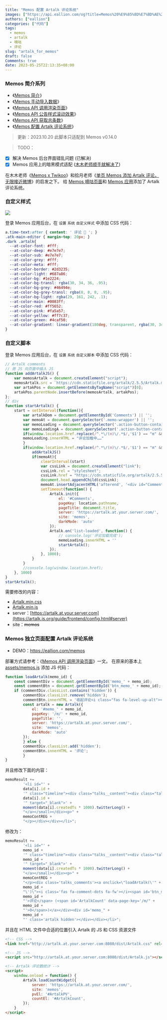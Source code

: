 ```yaml
---
title: "Memos 配置 Artalk 评论系统"
images: ["https://api.eallion.com/og?title=Memos%20%E9%85%8D%E7%BD%AE%20Artalk%20%E8%AF%84%E8%AE%BA%E7%B3%BB%E7%BB%9F"]
authors: ["eallion"]
categories: ["代码"]
tags: 
  - memos
  - artalk
  - 嘀咕
  - 评论
slug: "artalk_for_memos"
draft: false
Comments: true
date: 2023-05-25T22:13:35+08:00
---
```


### Memos 简介系列

- 《[Memos 简介](https://eallion.com/memos-deployment/)》
- 《[Memos 手动导入数据](https://eallion.com/memos-import/)》
- 《[Memos API 调用渲染页面](https://eallion.com/memos-api/)》
- 《[Memos API 公告样式滚动效果](https://eallion.com/memos-ticker/)》
- 《[Memos API 获取总条数](https://eallion.com/memos-total-count/)》
- 《[Memos 配置 Artalk 评论系统](https://eallion.com/artalk_for_memos/)》

> 更新：2023.10.20 此脚本只适配到 Memos v0.14.0

> TODO：

- [x] 解决 Memos 后台界面错乱问题 (已解决)
- [x] Memos 应用上的暗黑模式适配 ([木木老师顺手就解决了](https://me.edui.fun/m/1628))

在木木老师《[Memos x Twikoo](https://immmmm.com/memos-with-twikoo/)》和拾月老师《[单页 Memos 添加 Artalk 评论，无限接近微博](https://www.skyue.com/23051422.html)》的启发之下。
给 [Memos 嘀咕页面](https://eallion.com/memos/)和 [Memos 应用](https://memos.eallion.com/m/5668)添加了 Artalk 评论系统。

### 自定义样式

![](/assets/images/posts/2023/05/memos-setting.png)

登录 Memos 应用后台，在 `设置` `系统` `自定义样式` 中添加 CSS 代码：

```css
a.time-text:after { content: ' 评论 💬 '; }
.atk-main-editor { margin-top: 20px; }
.dark .artalk{
  --at-color-font: #fff;
  --at-color-deep: #e7e7e7;
  --at-color-sub: #e7e7e7;
  --at-color-grey: #fff;
  --at-color-meta: #fff;
  --at-color-border: #2d3235;
  --at-color-light: #687a86;
  --at-color-bg: #1e2224;
  --at-color-bg-transl: rgba(30, 34, 36, .95);
  --at-color-bg-grey: #46494e;
  --at-color-bg-grey-transl: rgba(8, 8, 8, .95);
  --at-color-bg-light: rgba(29, 161, 242, .1);
  --at-color-main: #0083ff;
  --at-color-red: #ff5652;
  --at-color-pink: #fa5a57;
  --at-color-yellow: #ff7c37;
  --at-color-green: #4caf50;
  --at-color-gradient: linear-gradient(180deg, transparent, rgba(30, 34, 36, 1))
}
```

### 自定义脚本

登录 Memos 应用后台，在 `设置` `系统` `自定义脚本` 中添加 CSS 代码：

```js
// Artalk comments
// 用 JS 向页面中插入 JS
function addArtalkJS() { 
    var memosArtalk = document.createElement("script");
    memosArtalk.src = `https://cdn.staticfile.org/artalk/2.5.5/Artalk.min.js`;
    var artakPos = document.getElementsByTagName("script")[0];
    artakPos.parentNode.insertBefore(memosArtalk, artakPos);
};
// div
function startArtalk() {
    start = setInterval(function(){
        var artalkDom = document.getElementById('Comments') || '';
        var memoAt = document.querySelector('.memo-wrapper') || '';
        var memoLoading = document.querySelector('.action-button-container') || '';
        var memoLoadingA = document.querySelector('.action-button-container a') || '';
        if(window.location.href.replace(/^.*\/(m)\/.*$/,'$1') == "m" && memoLoadingA){
        memoLoading.innerHTML = "评论加载中……"
        }
        if(window.location.href.replace(/^.*\/(m)\/.*$/,'$1') == "m" && !artalkDom){
            addArtalkJS()
            if(memoAt){
                clearInterval(start)
                var cssLink = document.createElement("link");
                cssLink.rel = "stylesheet";
                cssLink.href = "https://cdn.staticfile.org/artalk/2.5.5/Artalk.min.css";
                document.head.appendChild(cssLink);
                memoAt.insertAdjacentHTML('afterend', '<div id="Comments"></div>');
                setTimeout(function() {
                    Artalk.init({
                        el: '#Comments',
                        pageKey: location.pathname,
                        pageTitle: document.title,
                        server: 'https://artalk.at.your.server.com/',
                        site: 'memos',
                        darkMode: 'auto'
                    });
                    Artalk.on('list-loaded', function() {
                        // console.log('评论加载完成');
                        memoLoading.innerHTML = ''
                        startArtalk();
                    });
                }, 1000);
            }
        }
        //console.log(window.location.href);
    }, 1000)
}
startArtalk();
```

需要修改的内容：

- [Artalk.min.css](https://artalk.js.org/guide/deploy.html#cdn-%E8%B5%84%E6%BA%90)
- [Artalk.min.js](https://artalk.js.org/guide/deploy.html#cdn-%E8%B5%84%E6%BA%90)
- server：[https://artalk.at.your.server.com](https://artalk.js.org/guide/frontend/config.html#server)
- site：~~memos~~

### Memos 独立页面配置 Artalk 评论系统

- DEMO：<https://eallion.com/memos>

部署方式请参考：《[Memos API 调用渲染页面](https://eallion.com/memos-api/)》一文。
在原来的基本上 <i class="fab fa-github fa-fw"></i>[assets/memos.js](https://github.com/eallion/eallion.com/blob/main/static/assets/memos.js)
添加 JS 代码：

```js
function loadArtalk(memo_id) {
    const commentDiv = document.getElementById('memo_' + memo_id);
    const commentBtn = document.getElementById('btn_memo_' + memo_id);
    if (commentDiv.classList.contains('hidden')) {
        commentDiv.classList.remove('hidden');
        commentBtn.innerHTML = '收起评论<i class="fas fa-level-up-alt"></i>';
        const artalk = new Artalk({
            el: '#memo_' + memo_id,
            pageKey: '/m/' + memo_id,
            pageTitle: '',
            server: 'https://artalk.at.your.server.com/',
            site: 'memos',
            darkMode: 'auto'
        });
        } else {
        commentDiv.classList.add('hidden');
        commentBtn.innerHTML = '评论';
        }
}
```

并且修改下面的内容：

```js
memoResult +=
        '<li id="' +
        data[i].id +
        '" class="timeline"><div class="talks__content"><div class="talks__text"><div class="talks__userinfo"><div>Charles Chin</div><div><svg viewBox="0 0 24 24" aria-label="认证账号" class="talks__verify"><g><path d="M22.5 12.5c0-1.58-.875-2.95-2.148-3.6.154-.435.238-.905.238-1.4 0-2.21-1.71-3.998-3.818-3.998-.47 0-.92.084-1.336.25C14.818 2.415 13.51 1.5 12 1.5s-2.816.917-3.437 2.25c-.415-.165-.866-.25-1.336-.25-2.11 0-3.818 1.79-3.818 4 0 .494.083.964.237 1.4-1.272.65-2.147 2.018-2.147 3.6 0 1.495.782 2.798 1.942 3.486-.02.17-.032.34-.032.514 0 2.21 1.708 4 3.818 4 .47 0 .92-.086 1.335-.25.62 1.334 1.926 2.25 3.437 2.25 1.512 0 2.818-.916 3.437-2.25.415.163.865.248 1.336.248 2.11 0 3.818-1.79 3.818-4 0-.174-.012-.344-.033-.513 1.158-.687 1.943-1.99 1.943-3.484zm-6.616-3.334l-4.334 6.5c-.145.217-.382.334-.625.334-.143 0-.288-.04-.416-.126l-.115-.094-2.415-2.415c-.293-.293-.293-.768 0-1.06s.768-.294 1.06 0l1.77 1.767 3.825-5.74c.23-.345.696-.436 1.04-.207.346.23.44.696.21 1.04z"></path></g></svg></div><div class="talks__id">@eallion · </div><small class="talks__date"><a href="https://memos.eallion.com/m/' +
        data[i].id +
        '" target="_blank">' +
        moment(data[i].createdTs * 1000).twitterLong() +
        "</a></small></div><p>" +
        memoContREG +
        "</p></div></div></li>";
```

修改为：

```js
memoResult +=
        '<li id="' +
        memo_id +
        '" class="timeline"><div class="talks__content"><div class="talks__text"><div class="talks__userinfo"><div>Charles Chin</div><div><svg viewBox="0 0 24 24" aria-label="认证账号" class="talks__verify"><g><path d="M22.5 12.5c0-1.58-.875-2.95-2.148-3.6.154-.435.238-.905.238-1.4 0-2.21-1.71-3.998-3.818-3.998-.47 0-.92.084-1.336.25C14.818 2.415 13.51 1.5 12 1.5s-2.816.917-3.437 2.25c-.415-.165-.866-.25-1.336-.25-2.11 0-3.818 1.79-3.818 4 0 .494.083.964.237 1.4-1.272.65-2.147 2.018-2.147 3.6 0 1.495.782 2.798 1.942 3.486-.02.17-.032.34-.032.514 0 2.21 1.708 4 3.818 4 .47 0 .92-.086 1.335-.25.62 1.334 1.926 2.25 3.437 2.25 1.512 0 2.818-.916 3.437-2.25.415.163.865.248 1.336.248 2.11 0 3.818-1.79 3.818-4 0-.174-.012-.344-.033-.513 1.158-.687 1.943-1.99 1.943-3.484zm-6.616-3.334l-4.334 6.5c-.145.217-.382.334-.625.334-.143 0-.288-.04-.416-.126l-.115-.094-2.415-2.415c-.293-.293-.293-.768 0-1.06s.768-.294 1.06 0l1.77 1.767 3.825-5.74c.23-.345.696-.436 1.04-.207.346.23.44.696.21 1.04z"></path></g></svg></div><div class="talks__id">@eallion · </div><small class="talks__date"><a href="https://memos.eallion.com/m/' +
        memo_id +
        '" target="_blank">' +
        moment(data[i].createdTs * 1000).twitterLong() +
        "</a></small></div><p>" +
        memoContREG +
        "</p><div class='talks_comments'><a onclick=\"loadArtalk(\'" +
        memo_id +
        "\')\"><i class='fas fa-comment-dots fa-fw'></i><span id='btn_memo_" +
        memo_id +
        "'>评论</span> (<span id='ArtalkCount' data-page-key='/m/" +
        memo_id +
        "'>0</span>)</a></div><div id='memo_" +
        memo_id +
        "' class='artalk hidden'></div></div></li>";
```

并且在 HTML 文件中合适的位置引入 Artalk 的 JS 和 CSS 资源文件

```html
<!-- CSS -->
<link href="http://artalk.at.your.server.com:8080/dist/Artalk.css" rel="stylesheet">

<!-- JS -->
<script src="http://artalk.at.your.server.com:8080/dist/Artalk.js"></script>

<!-- Artalk 评论数统计 -->
<script>
    window.onload = function() {
        Artalk.loadCountWidget({
            server: 'https://artalk.at.your.server.com/',
            site: 'memos',
            pvEl: '#ArtalkPV',
            countEl: '#ArtalkCount',
        });
    }
</script>
```
